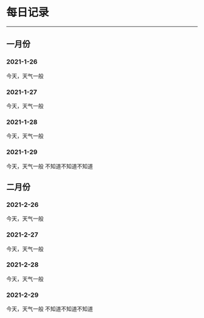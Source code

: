 # 每日记录

---

## 一月份

### 2021-1-26

今天，天气一般

### 2021-1-27

今天，天气一般

### 2021-1-28

今天，天气一般

### 2021-1-29

今天，天气一般
不知道不知道不知道

## 二月份

### 2021-2-26

今天，天气一般

### 2021-2-27

今天，天气一般

### 2021-2-28

今天，天气一般

### 2021-2-29

今天，天气一般
不知道不知道不知道

<!-- ::: danger weather
this is warning
:::

```js
export default {
  name: "MyComponent",
  -- ...
};
```

:::details FIND STH
NOTHING
::: -->

